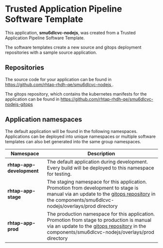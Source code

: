 # Trusted Application Pipeline Software Template

This application, **smu6dlcvc-nodejs**, was created from a Trusted Application Pipeline Software Template.

The software templates create a new source and gitops deployment repositories with a sample source application. 

## Repositories

The source code for your application can be found in [https://github.com/rhtap-rhdh-qe/smu6dlcvc-nodejs ](https://github.com/rhtap-rhdh-qe/smu6dlcvc-nodejs ).
 
The gitops repository, which contains the kubernetes manifests for the application can be found in 
[https://github.com/rhtap-rhdh-qe/smu6dlcvc-nodejs-gitops ](https://github.com/rhtap-rhdh-qe/smu6dlcvc-nodejs-gitops ) 

## Application namespaces 

The default application will be found in the following namespaces. Applications can be deployed into unique namespaces or multiple software templates can also bet generated into the same group namespaces.  

|  Namespace   |  Description   |  
| -------- | -------- |   
| **rhtap-app-development** | The default application during development. Every build will be deployed to this namespace for testing. | 
| **rhtap-app-stage** | The staging namespace for this application. Promotion from development to stage is manual via an update to the [gitops repository](https://github.com/rhtap-rhdh-qe/smu6dlcvc-nodejs-gitops ) in the components/smu6dlcvc-nodejs/overlays/prod directory |  
| **rhtap-app-prod** | The production namespace for this application. Promotion from stage to production is manual via an update to the [gitops repository](https://github.com/rhtap-rhdh-qe/smu6dlcvc-nodejs-gitops ) in the components/smu6dlcvc-nodejs/overlays/prod directory | 
